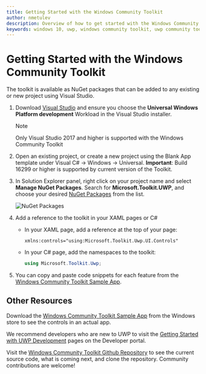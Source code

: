 ```yaml
---
title: Getting Started with the Windows Community Toolkit
author: nmetulev
description: Overview of how to get started with the Windows Community Toolkit to build amazing UWP apps
keywords: windows 10, uwp, windows community toolkit, uwp community toolkit, uwp toolkit, get started, visual studio
---
```


# Getting Started with the Windows Community Toolkit

The toolkit is available as NuGet packages that can be added to any existing or new project using Visual Studio.

1. Download [Visual Studio](https://developer.microsoft.com/en-us/windows/downloads) and ensure you choose the **Universal Windows Platform development** Workload in the Visual Studio installer.

   > [!NOTE]
   > Only Visual Studio 2017 and higher is supported with the Windows Community Toolkit

2. Open an existing project, or create a new project using the Blank App template under Visual C# -> Windows -> Universal.  **Important**:  Build 16299 or higher is supported by current version of the Toolkit.

3. In Solution Explorer panel, right click on your project name and select **Manage NuGet Packages**. Search for **Microsoft.Toolkit.UWP**, and choose your desired [NuGet Packages](Nuget-Packages.md) from the list.

    ![NuGet Packages](resources/images/ManageNugetPackages.png "Manage NuGet Packages Image")

4. Add a reference to the toolkit in your XAML pages or C#

    * In your XAML page, add a reference at the top of your page:

        ```xaml
        xmlns:controls="using:Microsoft.Toolkit.Uwp.UI.Controls"
        ```

    * In your C# page, add the namespaces to the toolkit:

        ```c#
        using Microsoft.Toolkit.Uwp;
        ```


5. You can copy and paste code snippets for each feature from the [Windows Community Toolkit Sample App](https://aka.ms/uwptoolkitapp). 

## Other Resources 

Download the [Windows Community Toolkit Sample App](https://aka.ms/uwptoolkitapp) from the Windows store to see the controls in an actual app.

We recommend developers who are new to UWP to visit the [Getting Started with UWP Development](https://developer.microsoft.com/en-us/windows/getstarted) pages on the Developer portal. 

Visit the [Windows Community Toolkit Github Repository](https://aka.ms/uwptoolkit) to see the current source code, what is coming next, and clone the repository.  Community contributions are welcome!

